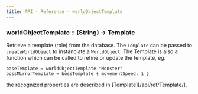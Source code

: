 ```yaml
---
title: API - Reference - worldObjectTemplate
---
```


### worldObjectTemplate :: (String) -> Template

Retrieve a template (role) from the database. The `Template` can be passed to
`createWorldObject` to instanciate a `WorldObject`. The Template is also
a function which can be called to refine or update the template, eg.

    baseTemplate = worldObjectTemplate "Monster"
    bossMirrorTemplate = bossTemplate { movementSpeed: 1 }

the recognized properties are described in [Template][/api/ref/Template/].
